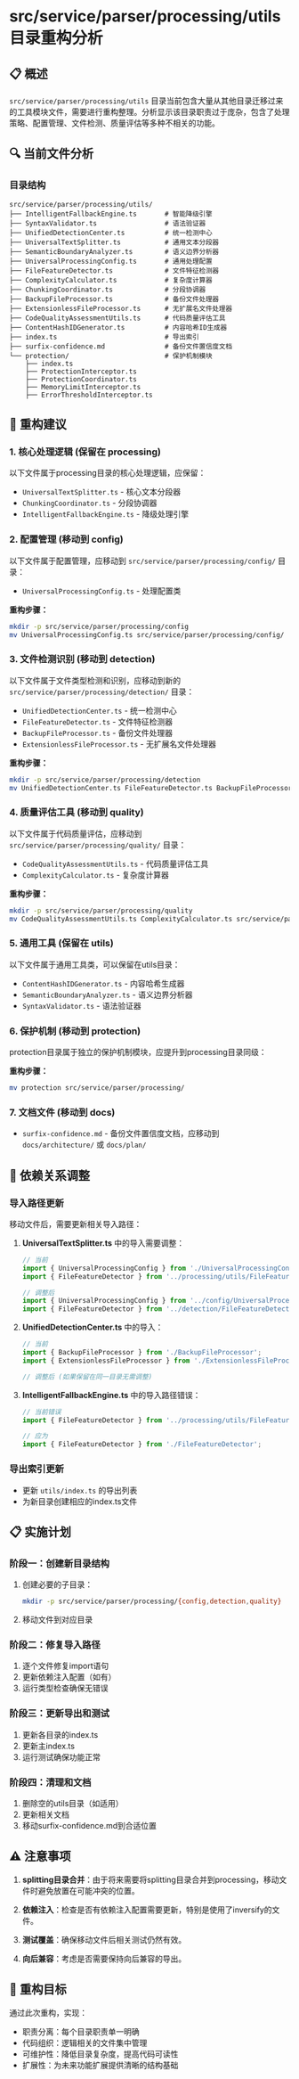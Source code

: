 # src/service/parser/processing/utils 目录重构分析

## 📋 概述

`src/service/parser/processing/utils` 目录当前包含大量从其他目录迁移过来的工具模块文件，需要进行重构整理。分析显示该目录职责过于庞杂，包含了处理策略、配置管理、文件检测、质量评估等多种不相关的功能。

## 🔍 当前文件分析

### 目录结构
```
src/service/parser/processing/utils/
├── IntelligentFallbackEngine.ts       # 智能降级引擎
├── SyntaxValidator.ts                 # 语法验证器
├── UnifiedDetectionCenter.ts          # 统一检测中心
├── UniversalTextSplitter.ts           # 通用文本分段器
├── SemanticBoundaryAnalyzer.ts        # 语义边界分析器
├── UniversalProcessingConfig.ts       # 通用处理配置
├── FileFeatureDetector.ts             # 文件特征检测器
├── ComplexityCalculator.ts            # 复杂度计算器
├── ChunkingCoordinator.ts             # 分段协调器
├── BackupFileProcessor.ts             # 备份文件处理器
├── ExtensionlessFileProcessor.ts      # 无扩展名文件处理器
├── CodeQualityAssessmentUtils.ts      # 代码质量评估工具
├── ContentHashIDGenerator.ts          # 内容哈希ID生成器
├── index.ts                           # 导出索引
├── surfix-confidence.md               # 备份文件置信度文档
└── protection/                        # 保护机制模块
    ├── index.ts
    ├── ProtectionInterceptor.ts
    ├── ProtectionCoordinator.ts
    ├── MemoryLimitInterceptor.ts
    ├── ErrorThresholdInterceptor.ts
```

## 🎯 重构建议

### 1. 核心处理逻辑 (保留在 processing)
以下文件属于processing目录的核心处理逻辑，应保留：

- `UniversalTextSplitter.ts` - 核心文本分段器
- `ChunkingCoordinator.ts` - 分段协调器
- `IntelligentFallbackEngine.ts` - 降级处理引擎

### 2. 配置管理 (移动到 config)
以下文件属于配置管理，应移动到 `src/service/parser/processing/config/` 目录：

- `UniversalProcessingConfig.ts` - 处理配置类

**重构步骤：**
```bash
mkdir -p src/service/parser/processing/config
mv UniversalProcessingConfig.ts src/service/parser/processing/config/
```

### 3. 文件检测识别 (移动到 detection)
以下文件属于文件类型检测和识别，应移动到新的 `src/service/parser/processing/detection/` 目录：

- `UnifiedDetectionCenter.ts` - 统一检测中心
- `FileFeatureDetector.ts` - 文件特征检测器
- `BackupFileProcessor.ts` - 备份文件处理器
- `ExtensionlessFileProcessor.ts` - 无扩展名文件处理器

**重构步骤：**
```bash
mkdir -p src/service/parser/processing/detection
mv UnifiedDetectionCenter.ts FileFeatureDetector.ts BackupFileProcessor.ts ExtensionlessFileProcessor.ts src/service/parser/processing/detection/
```

### 4. 质量评估工具 (移动到 quality)
以下文件属于代码质量评估，应移动到 `src/service/parser/processing/quality/` 目录：

- `CodeQualityAssessmentUtils.ts` - 代码质量评估工具
- `ComplexityCalculator.ts` - 复杂度计算器

**重构步骤：**
```bash
mkdir -p src/service/parser/processing/quality
mv CodeQualityAssessmentUtils.ts ComplexityCalculator.ts src/service/parser/processing/quality/
```

### 5. 通用工具 (保留在 utils)
以下文件属于通用工具类，可以保留在utils目录：

- `ContentHashIDGenerator.ts` - 内容哈希生成器
- `SemanticBoundaryAnalyzer.ts` - 语义边界分析器
- `SyntaxValidator.ts` - 语法验证器

### 6. 保护机制 (移动到 protection)
protection目录属于独立的保护机制模块，应提升到processing目录同级：

**重构步骤：**
```bash
mv protection src/service/parser/processing/
```

### 7. 文档文件 (移动到 docs)
- `surfix-confidence.md` - 备份文件置信度文档，应移动到 `docs/architecture/` 或 `docs/plan/`

## 🔄 依赖关系调整

### 导入路径更新
移动文件后，需要更新相关导入路径：

1. **UniversalTextSplitter.ts** 中的导入需要调整：
   ```typescript
   // 当前
   import { UniversalProcessingConfig } from './UniversalProcessingConfig';
   import { FileFeatureDetector } from '../processing/utils/FileFeatureDetector';
   
   // 调整后
   import { UniversalProcessingConfig } from '../config/UniversalProcessingConfig';
   import { FileFeatureDetector } from '../detection/FileFeatureDetector';
   ```

2. **UnifiedDetectionCenter.ts** 中的导入：
   ```typescript
   // 当前
   import { BackupFileProcessor } from './BackupFileProcessor';
   import { ExtensionlessFileProcessor } from './ExtensionlessFileProcessor';
   
   // 调整后 (如果保留在同一目录无需调整)
   ```

3. **IntelligentFallbackEngine.ts** 中的导入路径错误：
   ```typescript
   // 当前错误
   import { FileFeatureDetector } from '../processing/utils/FileFeatureDetector';
   
   // 应为
   import { FileFeatureDetector } from './FileFeatureDetector';
   ```

### 导出索引更新
- 更新 `utils/index.ts` 的导出列表
- 为新目录创建相应的index.ts文件

## 📋 实施计划

### 阶段一：创建新目录结构
1. 创建必要的子目录：
   ```bash
   mkdir -p src/service/parser/processing/{config,detection,quality}
   ```

2. 移动文件到对应目录

### 阶段二：修复导入路径
1. 逐个文件修复import语句
2. 更新依赖注入配置（如有）
3. 运行类型检查确保无错误

### 阶段三：更新导出和测试
1. 更新各目录的index.ts
2. 更新主index.ts
3. 运行测试确保功能正常

### 阶段四：清理和文档
1. 删除空的utils目录（如适用）
2. 更新相关文档
3. 移动surfix-confidence.md到合适位置

## ⚠️ 注意事项

1. **splitting目录合并**：由于将来需要将splitting目录合并到processing，移动文件时避免放置在可能冲突的位置。

2. **依赖注入**：检查是否有依赖注入配置需要更新，特别是使用了inversify的文件。

3. **测试覆盖**：确保移动文件后相关测试仍然有效。

4. **向后兼容**：考虑是否需要保持向后兼容的导出。

## 🎯 重构目标

通过此次重构，实现：
- 职责分离：每个目录职责单一明确
- 代码组织：逻辑相关的文件集中管理
- 可维护性：降低目录复杂度，提高代码可读性
- 扩展性：为未来功能扩展提供清晰的结构基础
